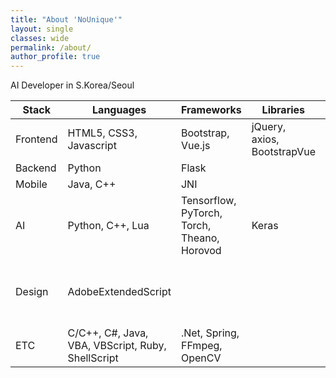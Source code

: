```yaml
---
title: "About 'NoUnique'"
layout: single
classes: wide
permalink: /about/
author_profile: true
---
```


AI Developer in S.Korea/Seoul

| Stack | Languages | Frameworks | Libraries | Tool / IDE |
|---|---|---|---|---|
| Frontend | HTML5, CSS3, Javascript | Bootstrap, Vue.js | jQuery, axios, BootstrapVue | SublimeText, Chrome |
| Backend | Python | Flask |  | Pycharm, Vim |
| Mobile | Java, C++ | JNI |  | AndroidStudio |
| AI | Python, C++, Lua | Tensorflow, PyTorch, Torch, Theano, Horovod | Keras | Pycharm, Vim |
| Design | AdobeExtendedScript |  |  | Photoshop, Illustrator, InDesign, PremierePro, AfterEffects |
| ETC | C/C++, C#, Java, VBA, VBScript, Ruby, ShellScript | .Net, Spring, FFmpeg, OpenCV |  | VisualStudio, Eclipse, Arduino |